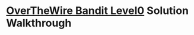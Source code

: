 # [OverTheWire Bandit Level0](https://overthewire.org/wargames/bandit/bandit0.html) Solution Walkthrough